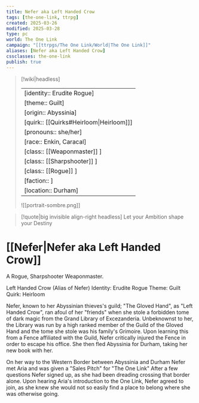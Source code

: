 ```yaml
---
title: Nefer aka Left Handed Crow
tags: [the-one-link, ttrpg]
created: 2025-03-26
modified: 2025-03-28
type: pc
world: The One Link
campaign: "[[ttrpgs/The One Link/World|The One Link]]"
aliases: [Nefer aka Left Handed Crow]
cssclasses: the-one-link
publish: true
---
```


> [!wiki|headless]
>
> |               |
> | ------------- |
> | [identity:: Erudite Rogue] |
> | [theme:: Guilt] |
> | [origin:: Abyssinia] |
> | [quirk:: [[Quirks#Heirloom\|Heirloom]]] |
> | [pronouns:: she/her] |
> | [race:: Enkin, Caracal] |
> | [class:: [[Weaponmaster]] ] |
> | [class:: [[Sharpshooter]] ] |
> | [class:: [[Rogue]] ] |
> | [faction:: ] |
> | [location:: Durham] |
>
> ![[portrait-sombre.png]]

> [!quote|big invisible align-right headless]
> Let your Ambition shape your Destiny

# [[Nefer|Nefer aka Left Handed Crow]]

A Rogue, Sharpshooter Weaponmaster.

Left Handed Crow (Alias of Nefer)
Identity: Erudite Rogue
Theme: Guilt
Quirk: Heirloom

Nefer, known to her Abyssinian thieves's guild; "The Gloved Hand", as "Left Handed Crow", ran afoul of her "friends" when she stole a forbidden tome of dark magic from the Grand Library of Excezanderia. Unbeknownst to her, the Library was run by a high ranked member of the Guild of the Gloved Hand and the tome she stole was his family's Grimoire. Upon learning this from a Fence affiliated with the Guild, Nefer critically injured the Fence in order to escape his office. She then fled Abyssinia for Durham, taking her new book with her.

On her way to the Western Border between Abyssinia and Durham Nefer met Aria and was given a "Sales Pitch" for "The One Link" After a few questions Nefer signed up, as she had been dreading crossing that border alone. Upon hearing Aria's introduction to the One Link, Nefer agreed to join, as she knew she would not so easily find a place to belong where she was otherwise going.
